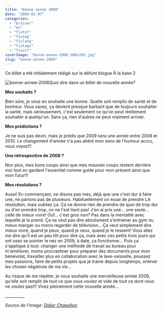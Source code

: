 ```yaml
---
title: "Bonne année 2009"
date: "2009-01-07"
categories: 
  - "brainer"
  - "en"
  - "fixtxt"
  - "fiximg"
  - "fixlang"
  - "fixtags"
  - "fixurl"
coverImage: "bonne-annee-2006-300x205.jpg"
slug: "bonne-annee-2009"
---
```


Ce billet a été initialement rédigé sur le défunt blogue À la base 2

![bonne-annee-2006](images/bonne-annee-2006-300x205.jpg "bonne-annee-2006")Quoi dire dans un billet de nouvelle année?

**Mes souhaits ?**

Bien sûre, je vous en souhaite une bonne. Quelle soit remplis de santé et de bonheur. Vous savez, ça devient presque barbant que de toujours souhaiter la santé, mais sérieusement, c'est seulement ce qu'on peut réellement souhaiter à quelqu'un. Sans ça, rien d'autres ne peut vraiment arriver.

**Mes prédictions ?**

Je ne suis pas devin, mais je prédis que 2009 sera une année entre 2008 et 2010. Le changement d'année n'a pas altéré mon sens de l'humour accru, vous voyez!!!

**Une rétrospective de 2008 ?**

Non plus, mes bons coups ainsi que mes mauvais coups restent derrière moi tout en gardant l'essentiel comme guide pour mon présent ainsi que mon futur!!!

**Mes résolutions ?**

Aussi! En commençant, ne disons pas mes, déjà que une c'est dur à faire une, ne parlons pas de plusieurs. Habituellement on essai de prendre LA résolution, mais oubliez ça. Ça ne donne rien de prendre de quoi de trop dur ou d'en prendre trop, on ne l'est tient pas! J'en ai pris une... une seule... celle de mieux vivre! Ouf... c'est gros non? Pas dans la mentalité avec laquelle je la prend. Ça ne veut pas dire absolument s'entrainer au gym ou mieux manger ou moins regarder de télévision... Ça veut simplement dire mieux vivre, quand je peux, quand je veux, quand je le ressent! Vous allez me dire qu'il est un peu tôt pour dire ça, mais avec ces petits trois jours qui ont osez se pointer le nez en 2009, à date, ça fonctionne... Puis ça s'applique à tout: changer une méthode de travail au bureau pour m'améliorer, moins procrastiner pour préparer des documents pour mon bénévolat, travailler plus en collaboration avec le lave-vaisselle, poussez mes passions, faire de petits projets que je traine depuis longtemps, enlever les choses négatives de ma vie...

Au risque de me répéter, je vous souhaite une merveilleuse année 2009, qu'elle soit remplit de tout ce que vous voulez et vide de tout ce dont vous ne voulez pas!!! Vivez pleinement cette nouvelle année...

\_\_\_\_\_\_\_\_\_\_

_Source de l'image: [Didier Chapellon](https://blogperso.univ-rennes1.fr/didier.chapellon/ "Site web de la source de l'image")_
